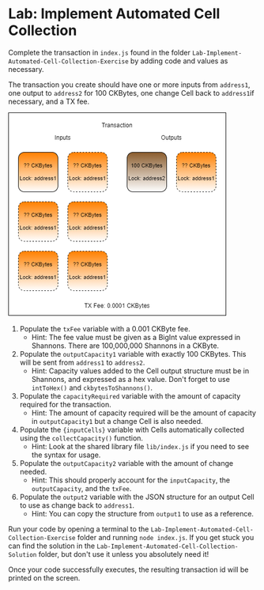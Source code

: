 # Lab: Implement Automated Cell Collection

Complete the transaction in `index.js` found in the folder `Lab-Implement-Automated-Cell-Collection-Exercise` by adding code and values as necessary.

The transaction you create should have one or more inputs from `address1`, one output to `address2` for 100 CKBytes, one change Cell back to `address1`if necessary, and a TX fee.

![](../.gitbook/assets/transaction-structure.png)

1. Populate the `txFee` variable with a 0.001 CKByte fee.
   * Hint: The fee value must be given as a BigInt value expressed in Shannons. There are 100,000,000 Shannons in a CKByte.
2. Populate the `outputCapacity1` variable with exactly 100 CKBytes. This will be sent from `address1` to `address2`.
   * Hint: Capacity values added to the Cell output structure must be in Shannons, and expressed as a hex value. Don't forget to use `intToHex()` and `ckbytesToShannons()`.
3. Populate the `capacityRequired` variable with the amount of capacity required for the transaction.
   * Hint: The amount of capacity required will be the amount of capacity in `outputCapacity1` but a change Cell is also needed.
4. Populate the `{inputCells}` variable with Cells automatically collected using the `collectCapacity()` function.
   * Hint: Look at the shared library file `lib/index.js` if you need to see the syntax for usage.
5. Populate the `outputCapacity2` variable with the amount of change needed.
   * Hint: This should properly account for the `inputCapacity`, the `outputCapacity`, and the `txFee`.
6. Populate the `output2` variable with the JSON structure for an output Cell to use as change back to `address1`.
   * Hint: You can copy the structure from `output1` to use as a reference. 

Run your code by opening a terminal to the `Lab-Implement-Automated-Cell-Collection-Exercise` folder and running `node index.js`. If you get stuck you can find the solution in the `Lab-Implement-Automated-Cell-Collection-Solution` folder, but don't use it unless you absolutely need it!

Once your code successfully executes, the resulting transaction id will be printed on the screen.

